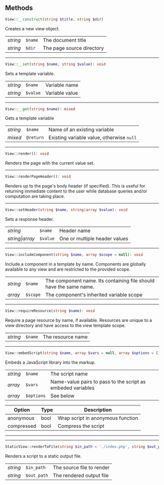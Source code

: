 ## Methods

```php
View::__construct(string $title, string $dir)
```
Creates a new view object.

|		  |		 |						   |
| -------- | ------- | ------------------------- |
| *string* | `$name` | The document title		|
| *string* | `$dir`  | The page source directory |

---

```php
View::__set(string $name, string $value): void
```
Sets a template variable.

|		  |		  |				|
| -------- | -------- | -------------- |
| *string* | `$name`  | Variable name  |
| *string* | `$value` | Variable value |

---

```php
View::__get(string $name): mixed
```
Gets a template variable

|		  |		   |										   |
| -------- | --------- | ----------------------------------------- |
| *string* | `$name`   | Name of an existing variable			  |
| *mixed*  | `@return` | Existing variable value, otherwise `null` |

---

```php
View::render(): void
```
Renders the page with the current value set.

---

```php
View::renderPageHeader(): void
```
Renders up to the page's body header (if specified).
This is useful for returning immediate content to the user
while database queries and/or computation are taking place.

---

```php
View::setHeader(string $name, string|array $value): void
```
Sets a response header.

|				 |		  |							   |
| --------------- | -------- | ----------------------------- |
| *string*		| `$name`  | Header name				   |
| *string\|array* | `$value` | One or multiple header values |

---

```php
View::includeComponent(string $name, array $scope = null): void
```
Include a component in a template by name.
Components are globally available to any view and are restricted to the provided scope.

|		  |		  |																	|
| -------- | -------- | ------------------------------------------------------------------ |
| *string* | `$name`  | The component name. Its containing file should have the same name. |
| *array*  | `$scope` | The component's inherited variable scope						   |

---

```php
View::requireResource(string $name): void
```
Require a page resource by name, if available.
Resources are unique to a view directory and have access to the view template scope.

|		  |		 |				   |
| -------- | ------- | ----------------- |
| *string* | `$name` | The resource name |

---

```php
View::embedScript(string $name, array $vars = null, array $options = []): void
```
Embeds a JavaScript library into the markup.

|		  |			|															 |
| -------- | ---------- | ----------------------------------------------------------- |
| *string* | `$name`	| The script name											 |
| *array*  | `$vars`	| Name-value pairs to pass to the script as embeded variables |
| *array*  | `$options` | See below												   |

| Option	 | Type | Description					   |
| ---------- | ---- | --------------------------------- |
| anonymous  | bool | Wrap script in anonymous function |
| compressed | bool | Compress the script			   |

---

---

```php
StaticView::renderToFile(string $in_path = './index.php', string $out_path = './index.html'): void
```
Renders a script to a static output file.

|		  |			 |						   |
| -------- | ----------- | ------------------------- |
| *string* | `$in_path`  | The source file to render |
| *string* | `$out_path` | The rendered output file  |

